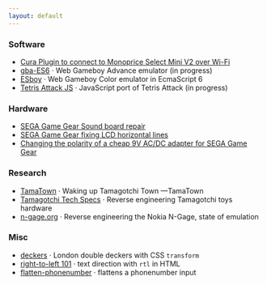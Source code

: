 ```yaml
---
layout: default
---
```


### Software

* [Cura Plugin to connect to Monoprice Select Mini V2 over Wi-Fi](./mpsm2-cura-plugin.html)
* [gba-ES6](http://loociano.github.io/gba-ES6/) · Web Gameboy Advance emulator (in progress)
* [ESboy](http://esboy.loociano.com) · Web Gameboy Color emulator in EcmaScript 6
* [Tetris Attack JS](http://loociano.github.io/tetris-attack-ai/) · JavaScript port of Tetris Attack (in progress) 

### Hardware

* [SEGA Game Gear Sound board repair](https://imgur.com/a/5qy1zVO)
* [SEGA Game Gear fixing LCD horizontal lines](https://imgur.com/a/C0viddR)
* [Changing the polarity of a cheap 9V AC/DC adapter for SEGA Game Gear](https://imgur.com/a/HwOYssR)

### Research

* [TamaTown](https://github.com/loociano/tamatown) · Waking up Tamagotchi Town —TamaTown
* [Tamagotchi Tech Specs](https://tama.loociano.com) · Reverse engineering Tamagotchi toys hardware
* [n-gage.org](http://n-gage.org) · Reverse engineering the Nokia N-Gage, state of emulation

### Misc

* [deckers](http://loociano.github.io/deckers) · London double deckers with CSS `transform`
* [right-to-left 101](http://loociano.github.io/right-to-left-html-101) · text direction with `rtl` in HTML
* [flatten-phonenumber](http://loociano.github.io/flatten-phonenumber/) · flattens a phonenumber input
